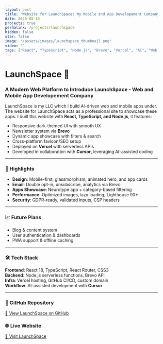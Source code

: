 ```yaml
---
layout: post
title: "Website for LaunchSpace: My Mobile and App Developement Company"
date: 2025-08-15
projects: true
permalink: /projects/launchspace
hidden: false
star: false
image: "/assets/images/launchspace_thumbnail.png"
video: ""
tags: ["React", "TypeScript", "Node.js", "Brevo", "Vercel", "AI", "Web Development", "Email Marketing", "Cursor"]
---
```


# LaunchSpace 🚀

### **A Modern Web Platform to Introduce LaunchSpace - Web and Mobile App Developement Company**

LaunchSpace is my LLC which I build AI-driven web and mobile apps under. The website for LaunchSpace acts as a professional site to showcase these apps. I built this website with **React, TypeScript, and Node.js**, it features:
- Responsive dark-themed UI with smooth UX
- Newsletter system via **Brevo**
- Dynamic app showcase with filters & search
- Cross-platform favicon/SEO setup
- Deployed on **Vercel** with serverless APIs  
- Developed in collaboration with **Cursor**, leveraging AI-assisted coding

---

### **🔧 Highlights**
- **Design**: Mobile-first, glassmorphism, animated hero, and app cards  
- **Email**: Double opt-in, unsubscribe, analytics via Brevo  
- **Apps Showcase**: Neurotype app + category-based filtering  
- **Performance**: Optimized images, lazy loading, Lighthouse 90+  
- **Security**: GDPR-ready, validated inputs, CSP headers  

---

### **📈 Future Plans**
- Blog & content system  
- User authentication & dashboards  
- PWA support & offline caching  

---

### **🛠️ Tech Stack**
**Frontend**: React 18, TypeScript, React Router, CSS3  
**Backend**: Node.js serverless functions, Brevo API  
**Infra**: Vercel hosting, GitHub CI/CD, custom domain  
**Workflow**: AI-assisted development with **Cursor**  

---

### **📂 GitHub Repository**
[🔗 View LaunchSpace on GitHub](https://github.com/UzayPoyrza/LaunchSpace)

### **🌐 Live Website**
[🔗 Visit LaunchSpace](https://launchspace.org)
